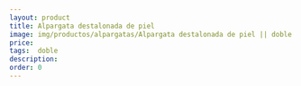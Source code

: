 ```yaml
---
layout: product
title: Alpargata destalonada de piel 
image: img/productos/alpargatas/Alpargata destalonada de piel || doble.webp
price: 
tags:  doble
description: 
order: 0
---
```

